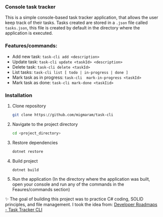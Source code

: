 ### Console task tracker

This is a simple console-based task tracker application, that allows the user keep track of their tasks. Tasks created are stored in a `.json` file called `tasks.json`, this file is created by default in the directory where the application is executed.

### Features/commands:

- Add new task: `task-cli add <description>`
- Update task: `task-cli update <taskId> <description>`
- Delete task: `task-cli delete <taskId>`
- List tasks: `task-cli list [ todo | in-progress | done ]`
- Mark task as in progress: `task-cli  mark-in-progress <taskId>`
- Mark task as done: `task-cli mark-done <taskIid>`

### Installation

1. Clone repository
    
    ```bash
    git clone https://github.com/migmaram/task-cli 
    ```
    
2. Navigate to the project directory
    
    ```bash
    cd <project_directory>
    ```
    
3. Restore dependencies
    
    ```bash
    dotnet restore
    ```
    
4. Build project
    
    ```bash
    dotnet build
    ```
    
5. Run the application (In the directory where the application was built, open your console and run any of the commands in the Feaures/commands section)



✨ The goal of building this project was to practice C# coding, SOLID principles, and file management. I took the idea from: [Developer Roadmaps - Task Tracker CLI](https://roadmap.sh/projects/task-tracker)



